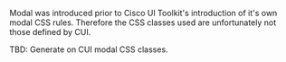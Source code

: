 Modal was introduced prior to Cisco UI Toolkit's introduction of it's own modal CSS rules.
Therefore the CSS classes used are unfortunately not those defined by CUI.

TBD: Generate on CUI modal CSS classes.
